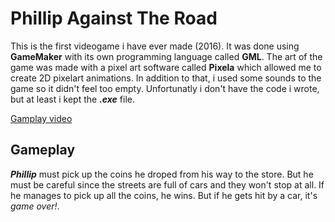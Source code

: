 # Phillip Against The Road
This is the first videogame i have ever made (2016).
It was done using **GameMaker** with its own programming language called **GML**. The art of the game was made with a pixel art software called **Pixela** which allowed me to create 2D pixelart animations. In addition to that, i used some sounds to the game so it didn't feel too empty.
Unfortunatly i don't have the code i wrote, but at least i kept the ***.exe*** file.

[Gamplay video](https://www.youtube.com/watch?v=f5tPDJoEzn4&ab_channel=GordoGamer)

## Gameplay
***Phillip*** must pick up the coins he droped from his way to the store. But he must be careful since the streets are full of cars and they won't stop at all. If he manages to pick up all the coins, he wins. But if he gets hit by a car, it's *game over!*.